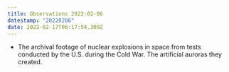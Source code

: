 ```yaml
---
title: Observations 2022-02-06
datestamp: "20220206"
date: 2022-02-17T06:17:54.309Z
---
```

- The archival footage of nuclear explosions in space from tests conducted by the U.S. during the Cold War. The artificial auroras they created.